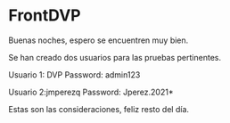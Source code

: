 # FrontDVP

Buenas noches, espero se encuentren muy bien.

Se han creado dos usuarios para las pruebas pertinentes.

Usuario 1: DVP Password: admin123

Usuario 2:jmperezq Password: Jperez.2021*

Estas son las consideraciones, feliz resto del día.

